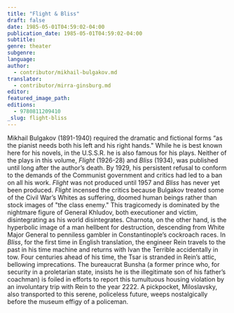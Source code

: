 ```yaml
---
title: "Flight & Bliss"
draft: false
date: 1985-05-01T04:59:02-04:00
publication_date: 1985-05-01T04:59:02-04:00
subtitle:
genre: theater
subgenre:
language:
author:
  - contributor/mikhail-bulgakov.md
translator:
  - contributor/mirra-ginsburg.md
editor:
featured_image_path:
editions:
  - 9780811209410
_slug: flight-bliss
---
```


Mikhail Bulgakov (1891-1940) required the dramatic and fictional forms “as the pianist needs both his left and his right hands." While he is best known here for his novels, in the U.S.S.R. he is also famous for his plays. Neither of the plays in this volume, _Flight_ (1926-28) and _Bliss_ (1934), was published until long after the author’s death. By 1929, his persistent refusal to conform to the demands of the Communist government and critics had led to a ban on all his work. _Flight_ was not produced until 1957 and _Bliss_ has never yet been produced. _Flight_ incensed the critics because Bulgakov treated some of the Civil War’s Whites as suffering, doomed human beings rather than stock images of "the class enemy." This tragicomedy is dominated by the nightmare figure of General Khludov, both executioner and victim, disintegrating as his world disintegrates. Charnota, on the other hand, is the hyperbolic image of a man hellbent for destruction, descending from White Major General to penniless gambler in Constantinople’s cockroach races. In _Bliss_, for the first time in English translation, the engineer Rein travels to the past in his time machine and returns with Ivan the Terrible accidentally in tow. Four centuries ahead of his time, the Tsar is stranded in Rein’s attic, bellowing imprecations. The bureaucrat Bunsha (a former prince who, for security in a proletarian state, insists he is the illegitimate son of his father’s coachman) is foiled in efforts to report this tumultuous housing violation by an involuntary trip with Rein to the year 2222\. A pickpocket, Miloslavsky, also transported to this serene, policeless future, weeps nostalgically before the museum effigy of a policeman.

